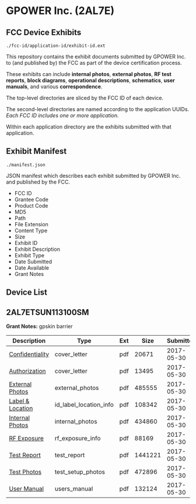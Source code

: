# GPOWER Inc. (2AL7E)
## FCC Device Exhibits

```
./fcc-id/application-id/exhibit-id.ext
```

This repository contains the exhibit documents submitted by GPOWER Inc. to (and published by) the FCC as part of the device certification process.

These exhibits can include **internal photos**, **external photos**, **RF test reports**, **block diagrams**, **operational descriptions**, **schematics**, **user manuals**, and various **correspondence**.

The top-level directories are sliced by the FCC ID of each device.

The second-level directories are named according to the application UUIDs. *Each FCC ID includes one or more application.*

Within each application directory are the exhibits submitted with that application. 

## Exhibit Manifest

```
./manifest.json
```

JSON manifest which describes each exhibit submitted by GPOWER Inc. and published by the FCC.

- FCC ID
- Grantee Code
- Product Code
- MD5
- Path
- File Extension
- Content Type
- Size
- Exhibit ID
- Exhibit Description
- Exhibit Type
- Date Submitted
- Date Available
- Grant Notes

## Device List
## 2AL7ETSUN113100SM
**Grant Notes:** gpskin barrier

| Description | Type | Ext | Size | Submitted | Available |
| ----------- | ---- | --- | ---- | --------- | --------- |
| [Confidentiality](2AL7ETSUN113100SM/7278fd2b7c3c365ad10fa952ba45c6f8/3408008.pdf) | cover_letter | pdf | 20671 | 2017-05-30 | 2017-05-30 |
| [Authorization](2AL7ETSUN113100SM/7278fd2b7c3c365ad10fa952ba45c6f8/3408011.pdf) | cover_letter | pdf | 13495 | 2017-05-30 | 2017-05-30 |
| [External Photos](2AL7ETSUN113100SM/7278fd2b7c3c365ad10fa952ba45c6f8/3408005.pdf) | external_photos | pdf | 485555 | 2017-05-30 | 2017-11-26 |
| [Label & Location](2AL7ETSUN113100SM/7278fd2b7c3c365ad10fa952ba45c6f8/3408009.pdf) | id_label_location_info | pdf | 108342 | 2017-05-30 | 2017-05-30 |
| [Internal Photos](2AL7ETSUN113100SM/7278fd2b7c3c365ad10fa952ba45c6f8/3408006.pdf) | internal_photos | pdf | 434860 | 2017-05-30 | 2017-11-26 |
| [RF Exposure](2AL7ETSUN113100SM/7278fd2b7c3c365ad10fa952ba45c6f8/3408010.pdf) | rf_exposure_info | pdf | 88169 | 2017-05-30 | 2017-05-30 |
| [Test Report](2AL7ETSUN113100SM/7278fd2b7c3c365ad10fa952ba45c6f8/3408012.pdf) | test_report | pdf | 1441221 | 2017-05-30 | 2017-05-30 |
| [Test Photos](2AL7ETSUN113100SM/7278fd2b7c3c365ad10fa952ba45c6f8/3408004.pdf) | test_setup_photos | pdf | 472896 | 2017-05-30 | 2017-11-26 |
| [User Manual](2AL7ETSUN113100SM/7278fd2b7c3c365ad10fa952ba45c6f8/3408007.pdf) | users_manual | pdf | 132124 | 2017-05-30 | 2017-11-26 |
